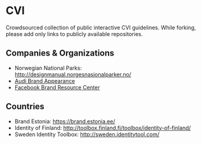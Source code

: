 CVI
===============

Crowdsourced collection of public interactive CVI guidelines. While forking, please add only links to publicly available repositories.


Companies & Organizations
----
* Norwegian National Parks: http://designmanual.norgesnasjonalparker.no/
* [Audi Brand Appearance](http://www.audi.com/ci)
* [Facebook Brand Resource Center](https://en.facebookbrand.com/)


Countries
----
* Brand Estonia: https://brand.estonia.ee/
* Identity of Finland: http://toolbox.finland.fi/toolbox/identity-of-finland/
* Sweden Identity Toolbox: http://sweden.identitytool.com/
